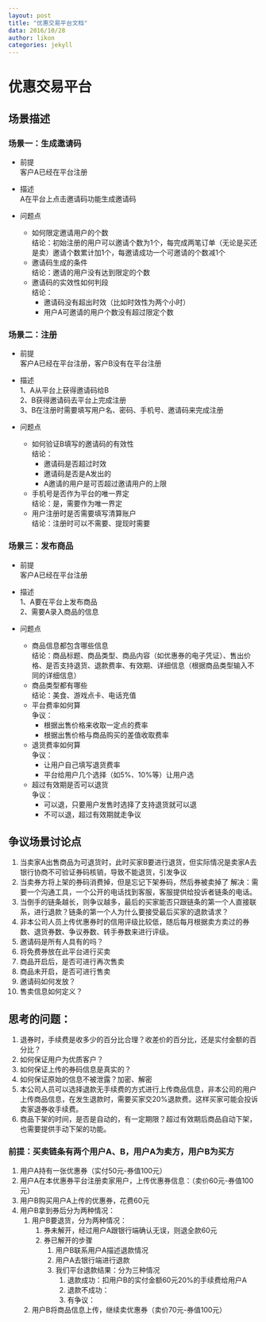 ```yaml
---
layout: post
title: "优惠交易平台文档"
data: 2016/10/28
author: likon
categories: jekyll
---
```


# 优惠交易平台

## 场景描述

### 场景一：生成邀请码
- 前提  
客户A已经在平台注册  

- 描述  
A在平台上点击邀请码功能生成邀请码  

- 问题点  
    - 如何限定邀请用户的个数  
    结论：初始注册的用户可以邀请个数为1个，每完成两笔订单（无论是买还是卖）邀请个数累计加1个，每邀请成功一个可邀请的个数减1个  
    - 邀请码生成的条件  
    结论：邀请的用户没有达到限定的个数  
    - 邀请码的实效性如何判段  
    结论：
        - 邀请码没有超出时效（比如时效性为两个小时）  
        - 用户A可邀请的用户个数没有超过限定个数  

### 场景二：注册
- 前提  
客户A已经在平台注册，客户B没有在平台注册  

- 描述  
1、A从平台上获得邀请码给B  
2、B获得邀请码去平台上完成注册  
3、B在注册时需要填写用户名、密码、手机号、邀请码来完成注册

- 问题点  
    - 如何验证B填写的邀请码的有效性  
    结论：
        - 邀请码是否超过时效  
        - 邀请码是否是A发出的  
        - A邀请的用户是可否超过邀请用户的上限  
    - 手机号是否作为平台的唯一界定  
    结论：是，需要作为唯一界定  
    - 用户注册时是否需要填写清算账户  
    结论：注册时可以不需要、提现时需要  
    
### 场景三：发布商品
- 前提  
客户A已经在平台注册  

- 描述  
1、A要在平台上发布商品  
2、需要A录入商品的信息  

- 问题点  
    - 商品信息都包含哪些信息  
    结论：商品标题、商品类型、商品内容（如优惠券的电子凭证）、售出价格、是否支持退货、退款费率、有效期、详细信息（根据商品类型输入不同的详细信息）
    - 商品类型都有哪些  
    结论：美食、游戏点卡、电话充值  
    - 平台费率如何算  
    争议：
        - 根据出售价格来收取一定点的费率  
        - 根据出售价格与商品购买的差值收取费率  
    - 退货费率如何算  
    争议：
        - 让用户自己填写退货费率  
        - 平台给用户几个选择（如5%、10%等）让用户选  
    - 超过有效期是否可以退货  
    争议：
        - 可以退，只要用户发售时选择了支持退货就可以退  
        - 不可以退，超过有效期就走争议  


## 争议场景讨论点  

1. 当卖家A出售商品为可退货时，此时买家B要进行退货，但实际情况是卖家A去银行协商不可验证券码核销，导致不能退货，引发争议
2. 当卖券方将上架的券码消费掉，但是忘记下架券码，然后券被卖掉了
  解决：需要一个沟通工具，一个公开的电话找到客服，客服提供给投诉者链条的电话。
3. 	当倒手的链条越长，则争议越多，最后的买家能否只跟链条的第一个人直接联系，进行退款？链条的第一个人为什么要接受最后买家的退款请求？
4.	非本公司人员上传优惠券时的信用评级比较低，随后每月根据卖方卖过的券数、退货券数、争议券数、转手券数来进行评级。
5.	邀请码是所有人具有的吗？
6.	将免费券放在此平台进行买卖
7.	商品开启后，是否可进行再次售卖
8.	商品未开启，是否可进行售卖
9.	邀请码如何发放？
10.	售卖信息如何定义？

## 思考的问题：
1. 退券时，手续费是收多少的百分比合理？收差价的百分比，还是实付金额的百分比？
2. 如何保证用户为优质客户？
3. 如何保证上传的券码信息是真实的？
4. 如何保证原始的信息不被泄露？加密、解密
5. 本公司人员可以选择退款无手续费的方式进行上传商品信息，非本公司的用户上传商品信息，在发生退款时，需要买家交20%退款费。这样买家可能会投诉卖家退券收手续费。
6. 商品下架的时间，是否是自动的，有一定期限？超过有效期后商品自动下架，也需要提供手动下架的功能。

### 前提：买卖链条有两个用户A、B，用户A为卖方，用户B为买方
1. 用户A持有一张优惠券（实付50元-券值100元）
2. 用户A在本优惠券平台注册卖家用户，上传优惠券信息：（卖价60元-券值100元）
3. 用户B购买用户A上传的优惠券，花费60元
4. 用户B拿到券后分为两种情况：
   1. 用户B要退货，分为两种情况：
      1. 券未解开，经过用户A跟银行端确认无误，则退全款60元
      2. 券已解开的步骤 
         1. 用户B联系用户A描述退款情况
         2. 用户A去银行端进行退款
         3. 我们平台退款结果：分为三种情况
            1. 退款成功：扣用户B的实付金额60元20%的手续费给用户A
            2. 退款不成功：
            3. 有争议：
   2. 用户B将商品信息上传，继续卖优惠券（卖价70元-券值100元）

